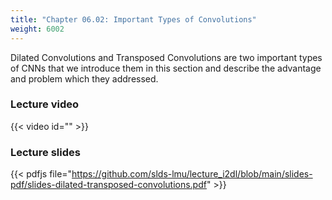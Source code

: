 ```yaml
---
title: "Chapter 06.02: Important Types of Convolutions"
weight: 6002
---
```

Dilated Convolutions and Transposed Convolutions are two important types of CNNs that we introduce them in this section and describe the advantage and problem which they addressed. 

<!--more-->

### Lecture video

{{< video id="" >}}

### Lecture slides

{{< pdfjs file="https://github.com/slds-lmu/lecture_i2dl/blob/main/slides-pdf/slides-dilated-transposed-convolutions.pdf" >}}
